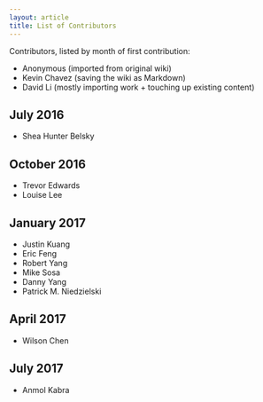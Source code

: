 ```yaml
---
layout: article
title: List of Contributors
---
```


Contributors, listed by month of first contribution:

- Anonymous (imported from original wiki)
- Kevin Chavez (saving the wiki as Markdown)
- David Li (mostly importing work + touching up existing content)

## July 2016

- Shea Hunter Belsky

## October 2016

- Trevor Edwards
- Louise Lee

## January 2017

- Justin Kuang
- Eric Feng
- Robert Yang
- Mike Sosa
- Danny Yang
- Patrick M. Niedzielski

## April 2017

- Wilson Chen

## July 2017

- Anmol Kabra
